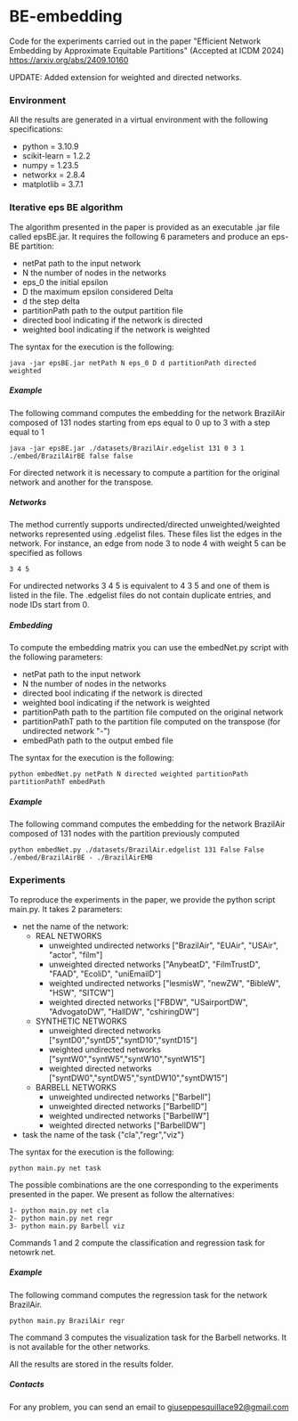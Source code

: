 # BE-embedding
Code for the experiments carried out in the paper "Efficient Network Embedding by Approximate Equitable Partitions" (Accepted at ICDM 2024) https://arxiv.org/abs/2409.10160

UPDATE: Added extension for weighted and directed networks.

### Environment
All the results are generated in a virtual environment with the following specifications:
- python = 3.10.9
- scikit-learn = 1.2.2
- numpy = 1.23.5
- networkx = 2.8.4
- matplotlib = 3.7.1

### Iterative eps BE algorithm
The algorithm presented in the paper is provided as an executable .jar file called epsBE.jar. It requires the following 6 parameters and produce an eps-BE partition:
- netPat path to the input network
- N the number of nodes in the networks
- eps_0 the initial epsilon
- D the maximum epsilon considered Delta
- d the step delta
- partitionPath path to the output partition file
- directed bool indicating if the network is directed
- weighted bool indicating if the network is weighted

The syntax for the execution is the following:
```
java -jar epsBE.jar netPath N eps_0 D d partitionPath directed weighted
```
##### Example
The following command computes the embedding for the network BrazilAir composed of 131 nodes starting from eps equal to 0 up to 3 with a step equal to 1
```
java -jar epsBE.jar ./datasets/BrazilAir.edgelist 131 0 3 1 ./embed/BrazilAirBE false false
```
For directed network it is necessary to compute a partition for the original network and another for the transpose.
##### Networks

The method currently supports undirected/directed unweighted/weighted networks represented using .edgelist files. These files list the edges in the network. For instance, an edge from node 3 to node 4 with weight 5 can be specified as follows 
```
3 4 5 
```
For undirected networks 3 4 5 is equivalent to 4 3 5 and one of them is listed in the file.
The .edgelist files do not contain duplicate entries, and node IDs start from 0.

##### Embedding
To compute the embedding matrix you can use the embedNet.py script with the following parameters:
- netPat path to the input network
- N the number of nodes in the networks
- directed bool indicating if the network is directed
- weighted bool indicating if the network is weighted
- partitionPath path to the partition file computed on the original network
- partitionPathT path to the partition file computed on the transpose (for undirected network "-")
- embedPath path to the output embed file

The syntax for the execution is the following:
```
python embedNet.py netPath N directed weighted partitionPath partitionPathT embedPath
```
##### Example
The following command computes the embedding for the network BrazilAir composed of 131 nodes with the partition previously computed
```
python embedNet.py ./datasets/BrazilAir.edgelist 131 False False ./embed/BrazilAirBE - ./BrazilAirEMB
```

### Experiments
To reproduce the experiments in the paper, we provide the python script main.py. It takes 2 parameters:
- net the name of the network:
 	- REAL NETWORKS
		 - unweighted undirected networks ["BrazilAir", "EUAir", "USAir", "actor", "film"]
		 - unweighted directed networks ["AnybeatD", "FilmTrustD", "FAAD", "EcoliD", "uniEmailD"]
		 - weighted undirected networks ["lesmisW", "newZW", "BibleW", "HSW", "SITCW"]
		 - weighted directed networks ["FBDW", "USairportDW", "AdvogatoDW", "HallDW", "cshiringDW"]
	- SYNTHETIC NETWORKS
		 - unweighted directed networks ["syntD0","syntD5","syntD10","syntD15"]
		 - weighted undirected networks ["syntW0","syntW5","syntW10","syntW15"]
         - weighted directed networks ["syntDW0","syntDW5","syntDW10","syntDW15"]
    - BARBELL NETWORKS
		 - unweighted undirected networks ["Barbell"]
		 - unweighted directed networks ["BarbellD"]
		 - weighted undirected networks ["BarbellW"]
		 - weighted directed networks ["BarbellDW"]
- task the name of the task {"cla","regr","viz"}
  
The syntax for the execution is the following:
```
python main.py net task
```
The possible combinations are the one corresponding to the experiments presented in the paper. 
We present as follow the alternatives:
```
1- python main.py net cla        
2- python main.py net regr       
3- python main.py Barbell viz

```
Commands 1 and 2 compute the classification and regression task for netowrk net.
##### Example
The following command computes the regression task for the network BrazilAir.
```
python main.py BrazilAir regr
```
The command 3 computes the visualization task for the Barbell networks. It is not available for the other networks.

All the results are stored in the results folder.

##### Contacts
For any problem, you can send an email to giuseppesquillace92@gmail.com
